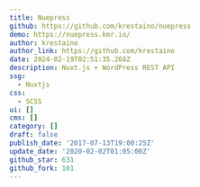 ```yaml
---
title: Nuepress
github: https://github.com/krestaino/nuepress
demo: https://nuepress.kmr.io/
author: krestaino
author_link: https://github.com/krestaino
date: 2024-02-19T02:51:35.268Z
description: Nuxt.js + WordPress REST API
ssg:
  - Nuxtjs
css:
  - SCSS
ui: []
cms: []
category: []
draft: false
publish_date: '2017-07-13T19:00:25Z'
update_date: '2020-02-02T01:05:00Z'
github_star: 631
github_fork: 101
---
```

